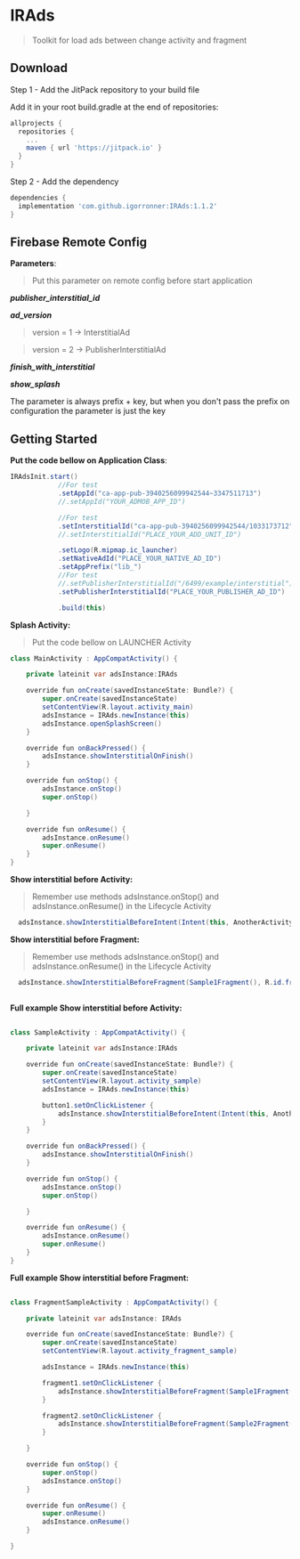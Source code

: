 # IRAds 


> Toolkit for load ads between change activity and fragment

Download
--------

Step 1 - Add the JitPack repository to your build file

Add it in your root build.gradle at the end of repositories:

```groovy
allprojects {
  repositories {
    ...
    maven { url 'https://jitpack.io' }
  }
}
```

Step 2 - Add the dependency

```groovy
dependencies {
  implementation 'com.github.igorronner:IRAds:1.1.2'
}
```

Firebase Remote Config
--------

**Parameters**:

> Put this parameter on remote config before start application

***publisher_interstitial_id***

***ad_version***
  > version = 1 -> InterstitialAd

  > version = 2 -> PublisherInterstitialAd

***finish_with_interstitial***

***show_splash***

The parameter is always prefix + key, but when you don't pass the prefix on configuration the parameter is just the key


Getting Started
--------

**Put the code bellow on Application Class**:

```java
IRAdsInit.start()
            //For test
            .setAppId("ca-app-pub-3940256099942544~3347511713")
            //.setAppId("YOUR_ADMOB_APP_ID")

            //For test
            .setInterstitialId("ca-app-pub-3940256099942544/1033173712")
            //.setInterstitialId("PLACE_YOUR_ADD_UNIT_ID")

            .setLogo(R.mipmap.ic_launcher)
            .setNativeAdId("PLACE_YOUR_NATIVE_AD_ID")
            .setAppPrefix("lib_")
            //For test
            //.setPublisherInterstitialId("/6499/example/interstitial")
            .setPublisherInterstitialId("PLACE_YOUR_PUBLISHER_AD_ID")

            .build(this)

```

**Splash Activity:**

> Put the code bellow on LAUNCHER Activity

```java
class MainActivity : AppCompatActivity() {

    private lateinit var adsInstance:IRAds

    override fun onCreate(savedInstanceState: Bundle?) {
        super.onCreate(savedInstanceState)
        setContentView(R.layout.activity_main)
        adsInstance = IRAds.newInstance(this)
        adsInstance.openSplashScreen()
    }

    override fun onBackPressed() {
        adsInstance.showInterstitialOnFinish()
    }

    override fun onStop() {
        adsInstance.onStop()
        super.onStop()

    }

    override fun onResume() {
        adsInstance.onResume()
        super.onResume()
    }
}

```


**Show interstitial before Activity:**

> Remember use methods adsInstance.onStop() and  adsInstance.onResume() in the Lifecycle Activity

```java
  adsInstance.showInterstitialBeforeIntent(Intent(this, AnotherActivity::class.java))
```

**Show interstitial before Fragment:**

> Remember use methods adsInstance.onStop() and  adsInstance.onResume() in the Lifecycle Activity

```java
  adsInstance.showInterstitialBeforeFragment(Sample1Fragment(), R.id.frameLayout, this)
 
```

**Full example Show interstitial before Activity:**

```java
 
class SampleActivity : AppCompatActivity() {

    private lateinit var adsInstance:IRAds

    override fun onCreate(savedInstanceState: Bundle?) {
        super.onCreate(savedInstanceState)
        setContentView(R.layout.activity_sample)
        adsInstance = IRAds.newInstance(this)

        button1.setOnClickListener {
            adsInstance.showInterstitialBeforeIntent(Intent(this, AnotherActivity::class.java))
        }
    }

    override fun onBackPressed() {
        adsInstance.showInterstitialOnFinish()
    }

    override fun onStop() {
        adsInstance.onStop()
        super.onStop()

    }

    override fun onResume() {
        adsInstance.onResume()
        super.onResume()
    }
}
```

**Full example Show interstitial before Fragment:**


```java
  
class FragmentSampleActivity : AppCompatActivity() {

    private lateinit var adsInstance: IRAds

    override fun onCreate(savedInstanceState: Bundle?) {
        super.onCreate(savedInstanceState)
        setContentView(R.layout.activity_fragment_sample)

        adsInstance = IRAds.newInstance(this)

        fragment1.setOnClickListener {
            adsInstance.showInterstitialBeforeFragment(Sample1Fragment(), R.id.frameLayout, this)
        }

        fragment2.setOnClickListener {
            adsInstance.showInterstitialBeforeFragment(Sample2Fragment(), R.id.frameLayout, this, getString(R.string.loading))
        }

    }

    override fun onStop() {
        super.onStop()
        adsInstance.onStop()
    }

    override fun onResume() {
        super.onResume()
        adsInstance.onResume()
    }

}

 
```

